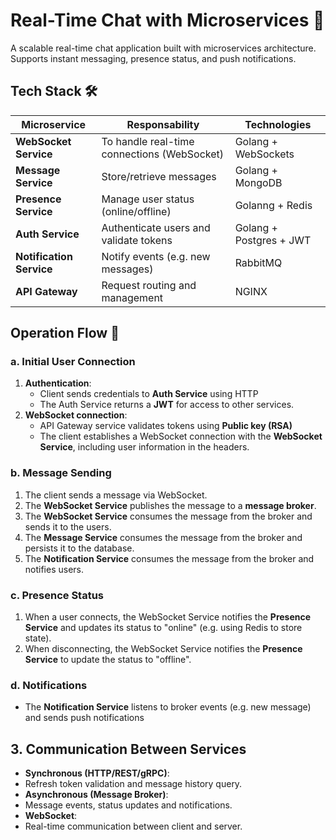 # Real-Time Chat with Microservices 🚀

A scalable real-time chat application built with microservices architecture. Supports instant messaging, presence status, and push notifications.

## Tech Stack 🛠️

| **Microservice**         | **Responsability**                          | **Technologies**        |
| ------------------------ | ------------------------------------------- | ----------------------- |
| **WebSocket Service**    | To handle real-time connections (WebSocket) | Golang + WebSockets     |
| **Message Service**      | Store/retrieve messages                     | Golang + MongoDB        |
| **Presence Service**     | Manage user status (online/offline)         | Golanng + Redis         |
| **Auth Service**         | Authenticate users and validate tokens      | Golang + Postgres + JWT |
| **Notification Service** | Notify events (e.g. new messages)           | RabbitMQ                |
| **API Gateway**          | Request routing and management              | NGINX                   |

## Operation Flow 🔧

### **a. Initial User Connection**

1. **Authentication**:
   - Client sends credentials to **Auth Service** using HTTP
   - The Auth Service returns a **JWT** for access to other services.
2. **WebSocket connection**:
   - API Gateway service validates tokens using **Public key (RSA)**
   - The client establishes a WebSocket connection with the **WebSocket Service**, including user information in the headers.

### **b. Message Sending**

1. The client sends a message via WebSocket.
2. The **WebSocket Service** publishes the message to a **message broker**.
3. The **WebSocket Service** consumes the message from the broker and sends it to the users.
4. The **Message Service** consumes the message from the broker and persists it to the database.
5. The **Notification Service** consumes the message from the broker and notifies users.

### **c. Presence Status**

1. When a user connects, the WebSocket Service notifies the **Presence Service** and updates its status to "online" (e.g. using Redis to store state).
2. When disconnecting, the WebSocket Service notifies the **Presence Service** to update the status to "offline".

### **d. Notifications**

- The **Notification Service** listens to broker events (e.g. new message) and sends push notifications

## 3. Communication Between Services

- **Synchronous (HTTP/REST/gRPC)**:
- Refresh token validation and message history query.
- **Asynchronous (Message Broker)**:
- Message events, status updates and notifications.
- **WebSocket**:
- Real-time communication between client and server.
